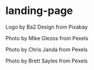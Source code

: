 # landing-page
Logo by Ba2 Design from Pixabay

Photo by Mike Glezos from Pexels

Photo by Chris Janda from Pexels

Photo by Brett Sayles from Pexels